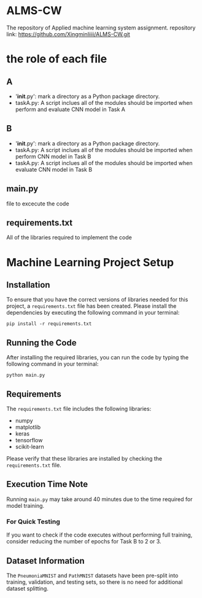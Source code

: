 # ALMS-CW
The repository of Applied machine learning system assignment. repository link: https://github.com/Xingminliiii/ALMS-CW.git 

# the role of each file
## A
- '__init__.py': mark a directory as a Python package directory.
- taskA.py: A script inclues all of the modules should be imported when perform and evaluate CNN model in Task A 
## B
- '__init__.py': mark a directory as a Python package directory.
- taskA.py: A script inclues all of the modules should be imported when perform CNN model in Task B
- taskA.py: A script inclues all of the modules should be imported when evaluate CNN model in Task B
## main.py
file to excecute the code
## requirements.txt
All of the libraries required to implement the code

# Machine Learning Project Setup

## Installation

To ensure that you have the correct versions of libraries needed for this project, a `requirements.txt` file has been created. Please install the dependencies by executing the following command in your terminal:

`pip install -r requirements.txt`

## Running the Code

After installing the required libraries, you can run the code by typing the following command in your terminal:

`python main.py` 


## Requirements

The `requirements.txt` file includes the following libraries:

- numpy
- matplotlib
- keras
- tensorflow
- scikit-learn

Please verify that these libraries are installed by checking the `requirements.txt` file.

## Execution Time Note

Running `main.py` may take around 40 minutes due to the time required for model training.

### For Quick Testing

If you want to check if the code executes without performing full training, consider reducing the number of epochs for Task B to 2 or 3.

## Dataset Information

The `PneumoniaMNIST` and `PathMNIST` datasets have been pre-split into training, validation, and testing sets, so there is no need for additional dataset splitting.


